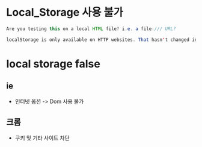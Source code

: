 # Local_Storage 사용 불가
```java
Are you testing this on a local HTML file? i.e. a file:/// URL?

localStorage is only available on HTTP websites. That hasn't changed in IE9 Dev Preview.
```


# local storage false
## ie
* 인터넷 옵션 -> Dom 사용 불가

## 크롬
* 쿠키 및 기타 사이트 차단
